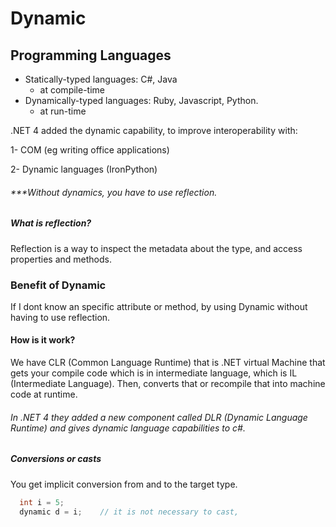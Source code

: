 # Dynamic

## Programming Languages
  - Statically-typed languages: C#, Java
      - at compile-time
  - Dynamically-typed languages: Ruby, Javascript, Python.
      - at run-time

.NET 4 added the dynamic capability, to improve interoperability with:
  
  1- COM (eg writing office applications)
  
  2- Dynamic languages (IronPython)

###### ***Without dynamics, you have to use reflection.

##### What is reflection?
  Reflection is a way to inspect the metadata about the type, and access properties and methods.
  
### Benefit of Dynamic
  If I dont know an specific attribute or method, by using Dynamic without having to use reflection.


#### How is it work?
We have CLR (Common Language Runtime) that is .NET virtual Machine that gets your compile code which is in intermediate language, 
which is IL (Intermediate Language). Then, converts that or recompile that into machine code at runtime.
###### In .NET 4 they added a new component called DLR (Dynamic Language Runtime) and gives dynamic language capabilities to c#.

##### Conversions or casts
  You get implicit conversion from and to the target type.
```c#
  int i = 5;
  dynamic d = i;    // it is not necessary to cast,
```
